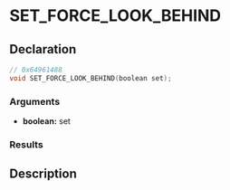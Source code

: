 # SET_FORCE_LOOK_BEHIND

## Declaration
```cpp
// 0x64961488
void SET_FORCE_LOOK_BEHIND(boolean set);
```

### Arguments
- **boolean:** set

### Results

## Description
